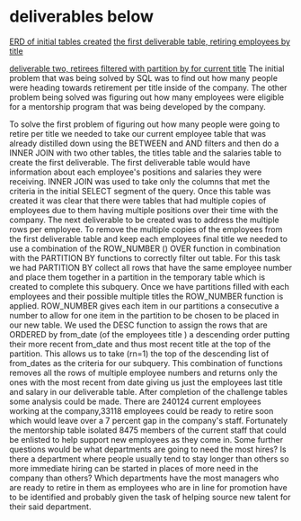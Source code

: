 
# deliverables below 
[ERD of initial tables created](https://github.com/misterrustia/Pewlett-Hackard-Analysis/blob/master/EmployeeDB.png) 
[ the first deliverable table, retiring employees by title](https://github.com/misterrustia/Pewlett-Hackard-Analysis/blob/master/Data/Deliverable1.1_emp_ret_title.csv)

[deliverable two, retirees filtered with partition by for current title](https://github.com/misterrustia/Pewlett-Hackard-Analysis/blob/master/Data/Deliverable_1_2_partition.csv) 
The initial problem that was being solved by  SQL was to find out how many
 people were heading towards retirement per title inside of the company. 
The other problem being solved was figuring out  how many employees were
 eligible for a mentorship program that was being developed by the company. 

To solve the first problem of figuring out how many people were going to
retire per title we needed to take our current employee table that was
already distilled down using the BETWEEN and AND filters and then do a
INNER JOIN with two other tables, the titles table and the salaries
table  to create the first deliverable.
The first deliverable table  would have information about each employee's
positions and salaries they were receiving. INNER JOIN was used to take
only the columns that met the criteria in the initial SELECT segment of the
query. 
Once this table was created it was clear that there were tables that had
multiple copies of employees due to them having multiple positions over
their time with the company. The next deliverable to be created was to
address the multiple rows per employee. 
To remove the multiple copies of the employees from the first deliverable
table and keep each employees final title we needed to use a combination of
the ROW_NUMBER () OVER function in combination with the PARTITION BY
functions to correctly filter out table. For this task we had PARTITION BY
collect all rows that have the same  employee number and place them
together in a  partition in the temporary table which is created to
complete this subquery. Once we have partitions filled with each employees
and their possible multiple titles the ROW_NUMBER function is applied.
ROW_NUMBER gives each item in our partitions a consecutive a number to
allow for one item in the partition to be chosen to be placed in our new
table. We used the DESC function to assign the rows that are ORDERED by
from_date (of the employees title ) a descending order putting their more
recent from_date and thus most recent title at the top of the partition.
This allows us to take (rn=1) the top of the descending list of from_dates
as the criteria for our subquery. This combination of functions removes all
the rows of multiple employee numbers and returns only the ones with the
most recent from date giving us just the employees last title and salary in
our deliverable table. 
After completion of the challenge tables some analysis could be made.
There are 240124 current employees working at the company,33118 employees
could be ready to retire soon which would leave over a 7 percent gap in the
company's staff. 
Fortunately the mentorship table isolated 8475 members of the current staff
that could be enlisted to help support new employees as they come in. 
Some further questions would be what departments are going to need the most
hires? 
Is there a department where people usually tend to stay longer than others
so more immediate hiring can be started in places of more need in the
company than others? 
Which departments have the most managers who are ready to retire in them as
employees who are in line for promotion have to be identified and probably
given the task of helping source new talent for their said department. 





